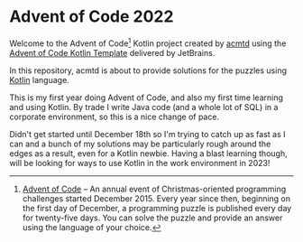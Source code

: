 # Advent of Code 2022

Welcome to the Advent of Code[^aoc] Kotlin project created by [acmtd][github] using the [Advent of Code Kotlin Template][template] delivered by JetBrains.

In this repository, acmtd is about to provide solutions for the puzzles using [Kotlin][kotlin] language.

This is my first year doing Advent of Code, and also my first time learning and using Kotlin. By trade I write Java code (and a whole lot of SQL) in a corporate environment, so this is a nice change of pace.

Didn't get started until December 18th so I'm trying to catch up as fast as I can and a bunch of my solutions may be particularly rough around the edges as a result, even for a Kotlin newbie. Having a blast learning though, will be looking for ways to use Kotlin in the work environment in 2023!


[^aoc]:
    [Advent of Code][aoc] – An annual event of Christmas-oriented programming challenges started December 2015.
    Every year since then, beginning on the first day of December, a programming puzzle is published every day for twenty-five days.
    You can solve the puzzle and provide an answer using the language of your choice.

[aoc]: https://adventofcode.com
[docs]: https://kotlinlang.org/docs/home.html
[github]: https://github.com/acmtd
[issues]: https://github.com/kotlin-hands-on/advent-of-code-kotlin-template/issues
[kotlin]: https://kotlinlang.org
[slack]: https://surveys.jetbrains.com/s3/kotlin-slack-sign-up
[template]: https://github.com/kotlin-hands-on/advent-of-code-kotlin-template
